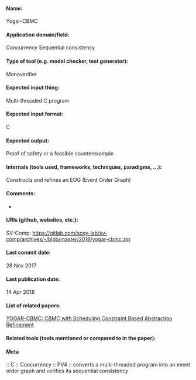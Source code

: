 #### Name:
Yogar-CBMC

#### Application domain/field:
Concurrency
Sequential consistency

#### Type of tool (e.g. model checker, test generator):
Monoverifier

#### Expected input thing:
Multi-threaded C program

#### Expected input format:
C

#### Expected output:
Proof of safety or a feasible counterexample

#### Internals (tools used, frameworks, techniques, paradigms, ...):
Constructs and refines an EOG (Event Order Graph)

#### Comments:
-

#### URIs (github, websites, etc.):
SV-Comp: https://gitlab.com/sosy-lab/sv-comp/archives/-/blob/master/2018/yogar-cbmc.zip

#### Last commit date:
28 Nov 2017

#### Last publication date:
14 Apr 2018

#### List of related papers:
[YOGAR-CBMC: CBMC with Scheduling Constraint Based Abstraction Refinement](https://doi.org/10.1007/978-3-319-89963-3_25)

#### Related tools (tools mentioned or compared to in the paper):

#### Meta
:: C
:: Concurrency
:: PV4 :: converts a multi-threaded program into an event order graph and verifies its sequential consistency